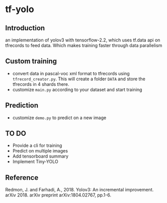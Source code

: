 # tf-yolo

## Introduction
an implementation of yolov3 with tensorflow-2.2, which uses tf.data api on tfrecords to feed data. Which makes training faster through data parallelism

## Custom training
- convert data in pascal-voc xml format to tfrecords using `tfrecord_creator.py`. This will create a folder `DATA` and store the tfrecords in 4 shards there.
- customize `main.py` according to your dataset and start training

## Prediction
- customize `demo.py` to predict on a new image

## TO DO
- Provide a cli for training
- Predict on multiple images
- Add tensorboard summary
- Implement Tiny-YOLO

## Reference
Redmon, J. and Farhadi, A., 2018. Yolov3: An incremental improvement. arXiv 2018. arXiv preprint arXiv:1804.02767, pp.1-6.




